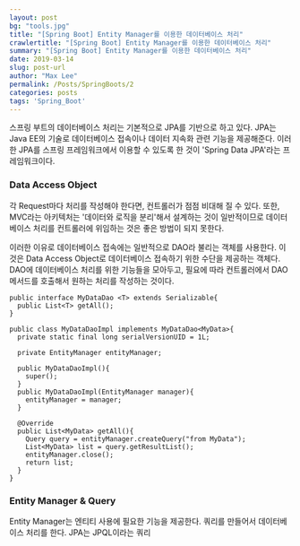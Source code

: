 ```yaml
---
layout: post
bg: "tools.jpg"
title: "[Spring Boot] Entity Manager를 이용한 데이터베이스 처리"
crawlertitle: "[Spring Boot] Entity Manager를 이용한 데이터베이스 처리"
summary: "[Spring Boot] Entity Manager를 이용한 데이터베이스 처리"
date: 2019-03-14
slug: post-url
author: "Max Lee"
permalink: /Posts/SpringBoots/2
categories: posts
tags: 'Spring_Boot'
---
```


스프링 부트의 데이터베이스 처리는 기본적으로 JPA를 기반으로 하고 있다. JPA는 Java EE의 기술로 데이터베이스 접속이나 데이터 지속화 관련 기능을 제공해준다.
이러한 JPA를 스프링 프레임워크에서 이용할 수 있도록 한 것이 'Spring Data JPA'라는 프레임워크이다.

### Data Access Object
각 Request마다 처리를 작성해야 한다면, 컨트롤러가 점점 비대해 질 수 있다. 또한, MVC라는 아키텍처는 '데이터와 로직을 분리'해서 설계하는 것이 
일반적이므로 데이터베이스 처리를 컨트롤러에 위임하는 것은 좋은 방법이 되지 못한다.

이러한 이유로 데이터베이스 접속에는 일반적으로 DAO라 불리는 객체를 사용한다. 이것은 Data Access Object로 데이터베이스 접속하기 위한 수단을 제공하는 객체다.
DAO에 데이터베이스 처리를 위한 기능들을 모아두고, 필요에 따라 컨트롤러에서 DAO 메서드를 호출해서 원하는 처리를 작성하는 것이다.

```
public interface MyDataDao <T> extends Serializable{
  public List<T> getAll();
}

public class MyDataDaoImpl implements MyDataDao<MyData>{
  private static final long serialVersionUID = 1L;
  
  private EntityManager entityManager;
  
  public MyDataDaoImpl(){
    super();
  }
  public MyDataDaoImpl(EntityManager manager){
    entityManager = manager;
  }
  
  @Override
  public List<MyData> getAll(){
    Query query = entityManager.createQuery("from MyData");
    List<MyData> list = query.getResultList();
    entityManager.close();
    return list;
  }
}
```

### Entity Manager & Query
Entity Manager는 엔티티 사용에 필요한 기능을 제공한다. 쿼리를 만들어서 데이터베이스 처리를 한다. 
JPA는 JPQL이라는 쿼리 
